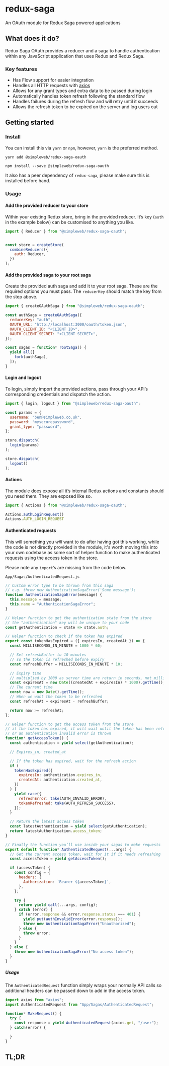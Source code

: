 # redux-saga
An OAuth module for Redux Saga powered applications

## What does it do?

Redux Saga OAuth provides a reducer and a saga to handle authentication within
any JavaScript application that uses Redux and Redux Saga.

### Key features

* Has Flow support for easier integration
* Handles all HTTP requests with [axios](https://github.com/mzabriskie/axios)
* Allows for any grant types and extra data to be passed during login
* Automatically handles token refresh following the standard flow
* Handles failures during the refresh flow and will retry until it succeeds
* Allows the refresh token to be expired on the server and log users out

## Getting started

### Install

You can install this via `yarn` or `npm`, however, `yarn` is the preferred
method.

```
yarn add @simpleweb/redux-saga-oauth
```
```
npm install --save @simpleweb/redux-saga-oauth
```

It also has a peer dependency of `redux-saga`, please make sure this is
installed before hand.

### Usage

#### Add the provided reducer to your store

Within your existing Redux store, bring in the provided reducer. It’s key
(`auth` in the example below) can be customised to anything you like.

```js
import { Reducer } from "@simpleweb/redux-saga-oauth";


const store = createStore(
  combineReducers({
    auth: Reducer,
  })
);
```

#### Add the provided saga to your root saga

Create the provided auth saga and add it to your root saga. These are the
required options you must pass. The `reducerKey` should match the key from
the step above.

```js
import { createOAuthSaga } from "@simpleweb/redux-saga-oauth";

const authSaga = createOAuthSaga({
  reducerKey: "auth",
  OAUTH_URL: "http://localhost:3000/oauth/token.json",
  OAUTH_CLIENT_ID: "<CLIENT ID>",
  OAUTH_CLIENT_SECRET: "<CLIENT SECRET>",
});

const sagas = function* rootSaga() {
  yield all([
    fork(authSaga),
  ]);
}
```

#### Login and logout

To login, simply import the provided actions, pass through your API’s
corresponding credentials and dispatch the action.

```js
import { login, logout } from "@simpleweb/redux-saga-oauth";

const params = {
  username: "ben@simpleweb.co.uk",
  password: "mysecurepassword",
  grant_type: "password",
};

store.dispatch(
  login(params)
);

store.dispatch(
  logout()
);
```

#### Actions

The module does expose all it’s internal Redux actions and constants should you
need them. They are exposed like so.

```js
import { Actions } from "@simpleweb/redux-saga-oauth";

Actions.authLoginRequest()
Actions.AUTH_LOGIN_REQUEST
```

#### Authenticated requests

This will something you _will_ want to do after having got this working, while
the code is not directly provided in the module, it's worth moving this into
your own codebase as some sort of helper function to make authenticated
requests using the access token in the store.

Please note any `import`’s are missing from the code below.

`App/Sagas/AuthenticatedRequest.js`

```js
// Custom error type to be thrown from this saga
// e.g. throw new AuthenticationSagaError('Some message');
function AuthenticationSagaError(message) {
  this.message = message;
  this.name = "AuthenticationSagaError";
}

// Helper function to get the authentication state from the store
// the "authentication" key will be unique to your code
const getAuthentication = state => state.auth;

// Helper function to check if the token has expired
export const tokenHasExpired = ({ expiresIn, createdAt }) => {
  const MILLISECONDS_IN_MINUTE = 1000 * 60;

  // Set refreshBuffer to 10 minutes
  // so the token is refreshed before expiry
  const refreshBuffer = MILLISECONDS_IN_MINUTE * 10;

  // Expiry time
  // multiplied by 1000 as server time are return in seconds, not milliseconds
  const expiresAt = new Date((createdAt + expiresIn) * 1000).getTime();
  // The current time
  const now = new Date().getTime();
  // When we want the token to be refreshed
  const refreshAt = expiresAt - refreshBuffer;

  return now >= refreshAt;
};

// Helper function to get the access token from the store
// if the token has expired, it will wait until the token has been refreshed
// or an authentication invalid error is thrown
function* getAccessToken() {
  const authentication = yield select(getAuthentication);

  // Expires_in, created_at

  // If the token has expired, wait for the refresh action
  if (
    tokenHasExpired({
      expiresIn: authentication.expires_in,
      createdAt: authentication.created_at,
    })
  ) {
    yield race({
      refreshError: take(AUTH_INVALID_ERROR),
      tokenRefreshed: take(AUTH_REFRESH_SUCCESS),
    });
  }

  // Return the latest access token
  const latestAuthentication = yield select(getAuthentication);
  return latestAuthentication.access_token;
}

// Finally the function you’ll use inside your sagas to make requests
export default function* AuthenticatedRequest(...args) {
  // Get the current access token, wait for it if it needs refreshing
  const accessToken = yield getAccessToken();

  if (accessToken) {
    const config = {
      headers: {
        Authorization: `Bearer ${accessToken}`,
      },
    };

    try {
      return yield call(...args, config);
    } catch (error) {
      if (error.response && error.response.status === 401) {
        yield put(authInvalidError(error.response));
        throw new AuthenticationSagaError("Unauthorized");
      } else {
        throw error;
      }
    }
  } else {
    throw new AuthenticationSagaError("No access token");
  }
}
```

##### Usage

The `AuthenticatedRequest` function simply wraps your normally API calls so
additional headers can be passed down to add in the access token.

```js
import axios from "axios";
import AuthenticatedRequest from "App/Sagas/AuthenticatedRequest";

function* MakeRequest() {
  try {
    const response = yield AuthenticatedRequest(axios.get, "/user");
  } catch(error) {

  }
}
```

## TL;DR
